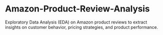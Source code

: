 # Amazon-Product-Review-Analysis
Exploratory Data Analysis (EDA) on Amazon product reviews to extract insights on customer behavior, pricing strategies, and product performance.
